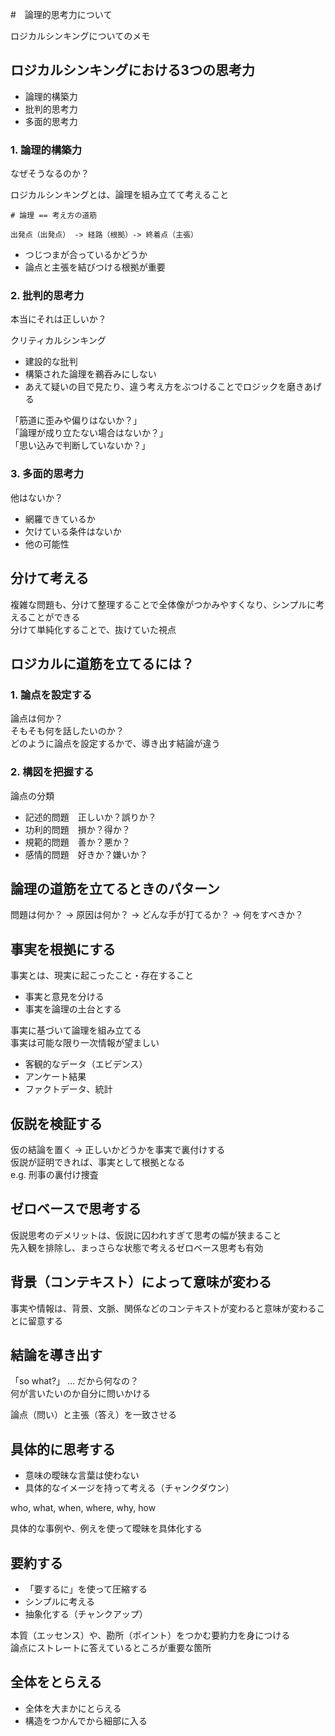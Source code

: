 #　論理的思考力について

ロジカルシンキングについてのメモ

## ロジカルシンキングにおける3つの思考力
- 論理的構築力
- 批判的思考力
- 多面的思考力

### 1. 論理的構築力
なぜそうなるのか？

ロジカルシンキングとは、論理を組み立てて考えること
```
# 論理 == 考え方の道筋

出発点（出発点） -> 経路（根拠）-> 終着点（主張）
```
- つじつまが合っているかどうか
- 論点と主張を結びつける根拠が重要

### 2. 批判的思考力
本当にそれは正しいか？

クリティカルシンキング

- 建設的な批判
- 構築された論理を鵜呑みにしない
- あえて疑いの目で見たり、違う考え方をぶつけることでロジックを磨きあげる

「筋道に歪みや偏りはないか？」<br>
「論理が成り立たない場合はないか？」<br>
「思い込みで判断していないか？」

### 3. 多面的思考力
他はないか？

- 網羅できているか
- 欠けている条件はないか
- 他の可能性

## 分けて考える
複雑な問題も、分けて整理することで全体像がつかみやすくなり、シンプルに考えることができる<br>
分けて単純化することで、抜けていた視点

## ロジカルに道筋を立てるには？

### 1. 論点を設定する
論点は何か？<br>
そもそも何を話したいのか？<br>
どのように論点を設定するかで、導き出す結論が違う

### 2. 構図を把握する
論点の分類

- 記述的問題　正しいか？誤りか？
- 功利的問題　損か？得か？
- 規範的問題　善か？悪か？
- 感情的問題　好きか？嫌いか？

## 論理の道筋を立てるときのパターン
問題は何か？ -> 原因は何か？ -> どんな手が打てるか？ -> 何をすべきか？

## 事実を根拠にする
事実とは、現実に起こったこと・存在すること

- 事実と意見を分ける
- 事実を論理の土台とする

事実に基づいて論理を組み立てる<br>
事実は可能な限り一次情報が望ましい<br>

- 客観的なデータ（エビデンス）
- アンケート結果
- ファクトデータ、統計

## 仮説を検証する
仮の結論を置く -> 正しいかどうかを事実で裏付けする<br>
仮説が証明できれば、事実として根拠となる<br>
e.g. 刑事の裏付け捜査

## ゼロベースで思考する
仮説思考のデメリットは、仮説に囚われすぎて思考の幅が狭まること<br>
先入観を排除し、まっさらな状態で考えるゼロベース思考も有効

## 背景（コンテキスト）によって意味が変わる
事実や情報は、背景、文脈、関係などのコンテキストが変わると意味が変わることに留意する

## 結論を導き出す
「so what?」 … だから何なの？<br>
何が言いたいのか自分に問いかける<br>

論点（問い）と主張（答え）を一致させる

## 具体的に思考する
- 意味の曖昧な言葉は使わない
- 具体的なイメージを持って考える（チャンクダウン）

who, what, when, where, why, how<br>

具体的な事例や、例えを使って曖昧を具体化する

## 要約する
- 「要するに」を使って圧縮する
- シンプルに考える
- 抽象化する（チャンクアップ）

本質（エッセンス）や、勘所（ポイント）をつかむ要約力を身につける<br>
論点にストレートに答えているところが重要な箇所

## 全体をとらえる
- 全体を大まかにとらえる
- 構造をつかんでから細部に入る
